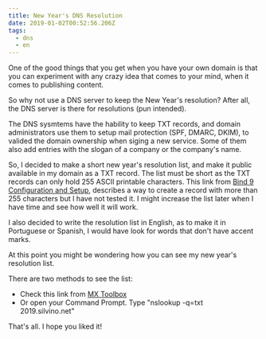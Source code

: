 ```yaml
---
title: New Year's DNS Resolution
date: 2019-01-02T00:52:56.206Z
tags:
  - dns
  - en
---
```

One of the good things that you get when you have your own domain is that you can experiment with any crazy idea that comes to your mind, when it comes to publishing content.

So why not use a DNS server to keep the New Year's resolution? After all, the DNS server is there for resolutions (pun intended).

The DNS sysmtems have the hability to keep TXT records, and domain administrators use them to setup mail protection (SPF, DMARC, DKIM), to valided the domain ownership when siging a new service. Some of them also add entries with the slogan of a company or the company's name.

So, I decided to make a short new year's resolution list, and make it public available in my domain as a TXT record. The list must be short as the TXT records can only hold 255 ASCII printable characters. This link from [Bind 9 Configuration and Setup](https://kb.isc.org/docs/aa-00356), describes a way to create a record with more than 255 characters but I have not tested it. I might increase the list later when I have time and see how well it will work.

I also decided to write the resolution list in English, as to make it in Portuguese or Spanish, I would have look for words that don't have accent marks.

At this point you might be wondering how you can see my new year's resolution list.

There are two methods to see the list:

* Check this link from [MX Toolbox](https://mxtoolbox.com/SuperTool.aspx?action=txt%3a2019.silvino.net&run=toolpage#)
* Or open your Command Prompt. Type "nslookup -q=txt 2019.silvino.net"

That's all. I hope you liked it!
